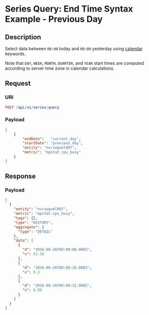 # Series Query: End Time Syntax Example - Previous Day

## Description

Select data between `00:00` today and `00:00` yesterday using [calendar](../../../../shared/calendar.md) keywords.

Note that `DAY`, `WEEK`, `MONTH`, `QUARTER`, and `YEAR` start times are computed according to server time zone in calendar calculations.

## Request

### URI

```elm
POST /api/v1/series/query
```

### Payload

```json
[
    {
        "endDate":   "current_day",
        "startDate": "previous_day",
        "entity": "nurswgvml007",
        "metric": "mpstat.cpu_busy"
    }
]
```

## Response

### Payload

```json
[
  {
    "entity": "nurswgvml007",
    "metric": "mpstat.cpu_busy",
    "tags": {},
    "type": "HISTORY",
    "aggregate": {
      "type": "DETAIL"
    },
    "data": [
      {
        "d": "2016-06-26T00:00:00.000Z",
        "v": 63.38
      },
      {
        "d": "2016-06-26T00:00:16.000Z",
        "v": 9.2
      },
      {
        "d": "2016-06-26T00:00:32.000Z",
        "v": 8.08
      }
    ]
  }
]
```
